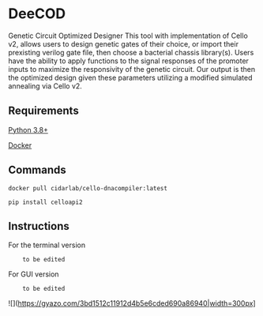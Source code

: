 # DeeCOD
Genetic Circuit Optimized Designer
This tool with implementation of Cello v2, allows users to design genetic gates of their choice, or import their prexisting verilog gate file, then choose a bacterial chassis library(s).
Users have the ability to apply functions to the signal responses of the promoter inputs to maximize the responsivity of the genetic circuit.
Our output is then the optimized design given these parameters utilizing a modified simulated annealing via Cello v2.

## Requirements
[Python 3.8+](https://www.python.org/downloads/)

[Docker](https://docs.docker.com/get-docker/)

## Commands
```
docker pull cidarlab/cello-dnacompiler:latest

pip install celloapi2
```

## Instructions
For the terminal version

```
    to be edited
```

For GUI version
```
    to be edited
```


![](https://gyazo.com/3bd1512c11912d4b5e6cded690a86940|width=300px]
